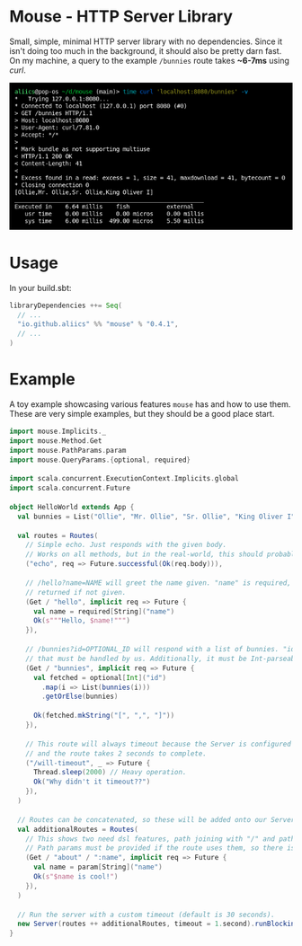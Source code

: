 # Mouse - HTTP Server Library

Small, simple, minimal HTTP server library with no dependencies.
Since it isn't doing too much in the background, it should also be pretty darn fast.
On my machine, a query to the example `/bunnies` route takes **~6-7ms** using *curl*.

![Screenshot of fish showing how long it took curl to respond](images/fish-screenshot.png)

# Usage

In your build.sbt:
```scala
libraryDependencies ++= Seq(
  // ...
  "io.github.aliics" %% "mouse" % "0.4.1",
  // ...
)
```

# Example

A toy example showcasing various features `mouse` has and how to use them. These are very simple examples, but they
should be a good place start.

```scala
import mouse.Implicits._
import mouse.Method.Get
import mouse.PathParams.param
import mouse.QueryParams.{optional, required}

import scala.concurrent.ExecutionContext.Implicits.global
import scala.concurrent.Future

object HelloWorld extends App {
  val bunnies = List("Ollie", "Mr. Ollie", "Sr. Ollie", "King Oliver I")

  val routes = Routes(
    // Simple echo. Just responds with the given body.
    // Works on all methods, but in the real-world, this should probably just be a POST/PUT.
    ("echo", req => Future.successful(Ok(req.body))),

    // /hello?name=NAME will greet the name given. "name" is required, so a 400 will be
    // returned if not given.
    (Get / "hello", implicit req => Future {
      val name = required[String]("name")
      Ok(s"""Hello, $name!""")
    }),

    // /bunnies?id=OPTIONAL_ID will respond with a list of bunnies. "id" is optional, so
    // that must be handled by us. Additionally, it must be Int-parseable.
    (Get / "bunnies", implicit req => Future {
      val fetched = optional[Int]("id")
        .map(i => List(bunnies(i)))
        .getOrElse(bunnies)

      Ok(fetched.mkString("[", ",", "]"))
    }),

    // This route will always timeout because the Server is configured to a 1 second timeout
    // and the route takes 2 seconds to complete.
    ("/will-timeout", _ => Future {
      Thread.sleep(2000) // Heavy operation.
      Ok("Why didn't it timeout??")
    }),
  )

  // Routes can be concatenated, so these will be added onto our Server routes.
  val additionalRoutes = Routes(
    // This shows two need dsl features, path joining with "/" and path parameters.
    // Path params must be provided if the route uses them, so there is no optional version of the "param" function.
    (Get / "about" / ":name", implicit req => Future {
      val name = param[String]("name")
      Ok(s"$name is cool!")
    }),
  )

  // Run the server with a custom timeout (default is 30 seconds).
  new Server(routes ++ additionalRoutes, timeout = 1.second).runBlocking()
}
```
